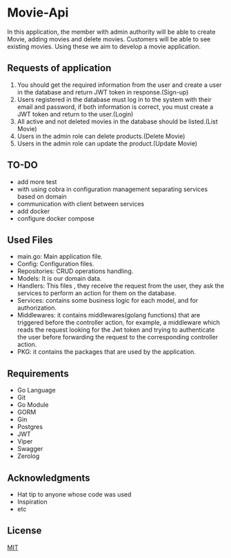 # Movie-Api
In this application, the member with admin authority will be able to create Movie, adding movies and delete movies. Customers will be able to see existing movies. Using these we aim to develop a movie application.

## Requests of application

1. You should get the required information from the user and create a user in the database and return JWT token in response.(Sign-up)
2. Users registered in the database must log in to the system with their email and password, if both information is correct, you must create a JWT token and return to the user.(Login)
3. All active and not deleted movies in the database should be listed.(List Movie)
4. Users in the admin role can delete products.(Delete Movie)
5. Users in the admin role can update the product.(Update Movie)

## TO-DO

- add more test
- with using cobra in configuration management separating services based on domain 
- communication with client between services
- add docker
- configure docker compose

## Used Files

* main.go: Main application file.
* Config: Configuration files.
* Repositories: CRUD operations handling.
* Models: It is our domain data.
* Handlers: This files , they receive the request from the user, they ask the services to perform an action for them on the database.
* Services: contains some business logic for each model, and for authorization.
* Middlewares: it contains middlewares(golang functions) that are triggered before the controller action, for example, a middleware which reads the request looking for the Jwt token and trying to authenticate the user before forwarding the request to the corresponding controller action.
* PKG: it contains the packages that are used by the application.
## Requirements

* Go Language
* Git
* Go Module
* GORM
* Gin
* Postgres
* JWT
* Viper
* Swagger
* Zerolog

## Acknowledgments

* Hat tip to anyone whose code was used
* Inspiration
* etc

## License
[MIT](https://choosealicense.com/licenses/mit/)
